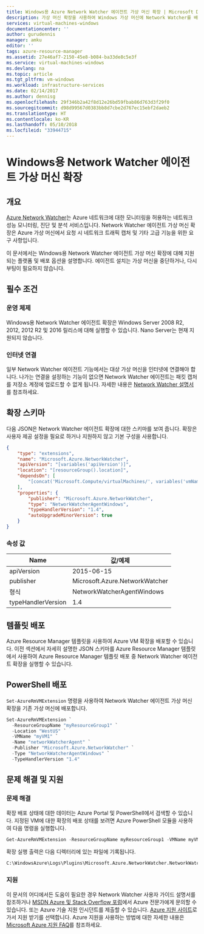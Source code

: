 ```yaml
---
title: Windows용 Azure Network Watcher 에이전트 가상 머신 확장 | Microsoft Docs
description: 가상 머신 확장을 사용하여 Windows 가상 머신에 Network Watcher를 배포합니다.
services: virtual-machines-windows
documentationcenter: ''
author: gurudennis
manager: amku
editor: ''
tags: azure-resource-manager
ms.assetid: 27e46af7-2150-45e8-b084-ba33de8c5e3f
ms.service: virtual-machines-windows
ms.devlang: na
ms.topic: article
ms.tgt_pltfrm: vm-windows
ms.workload: infrastructure-services
ms.date: 02/14/2017
ms.author: dennisg
ms.openlocfilehash: 29f346b2a42f8d12e26bd59fbab86d763d3f29f0
ms.sourcegitcommit: d98d99567d0383bb8d7cbe2d767ec15ebf2daeb2
ms.translationtype: HT
ms.contentlocale: ko-KR
ms.lasthandoff: 05/10/2018
ms.locfileid: "33944715"
---
```

# <a name="network-watcher-agent-virtual-machine-extension-for-windows"></a>Windows용 Network Watcher 에이전트 가상 머신 확장

## <a name="overview"></a>개요

[Azure Network Watcher](../../network-watcher/network-watcher-monitoring-overview.md)는 Azure 네트워크에 대한 모니터링을 허용하는 네트워크 성능 모니터링, 진단 및 분석 서비스입니다. Network Watcher 에이전트 가상 머신 확장은 Azure 가상 머신에서 요청 시 네트워크 트래픽 캡처 및 기타 고급 기능을 위한 요구 사항입니다.


이 문서에서는 Windows용 Network Watcher 에이전트 가상 머신 확장에 대해 지원되는 플랫폼 및 배포 옵션을 설명합니다. 에이전트 설치는 가상 머신을 중단하거나, 다시 부팅이 필요하지 않습니다.

## <a name="prerequisites"></a>필수 조건

### <a name="operating-system"></a>운영 체제

Windows용 Network Watcher 에이전트 확장은 Windows Server 2008 R2, 2012, 2012 R2 및 2016 릴리스에 대해 실행할 수 있습니다. Nano Server는 현재 지원되지 않습니다.

### <a name="internet-connectivity"></a>인터넷 연결

일부 Network Watcher 에이전트 기능에서는 대상 가상 머신을 인터넷에 연결해야 합니다. 나가는 연결을 설정하는 기능이 없으면 Network Watcher 에이전트는 패킷 캡처를 저장소 계정에 업로드할 수 없게 됩니다. 자세한 내용은 [Network Watcher 설명서](../../network-watcher/network-watcher-monitoring-overview.md)를 참조하세요.

## <a name="extension-schema"></a>확장 스키마

다음 JSON은 Network Watcher 에이전트 확장에 대한 스키마를 보여 줍니다. 확장은 사용자 제공 설정을 필요로 하거나 지원하지 않고 기본 구성을 사용합니다.

```json
{
    "type": "extensions",
    "name": "Microsoft.Azure.NetworkWatcher",
    "apiVersion": "[variables('apiVersion')]",
    "location": "[resourceGroup().location]",
    "dependsOn": [
        "[concat('Microsoft.Compute/virtualMachines/', variables('vmName'))]"
    ],
    "properties": {
        "publisher": "Microsoft.Azure.NetworkWatcher",
        "type": "NetworkWatcherAgentWindows",
        "typeHandlerVersion": "1.4",
        "autoUpgradeMinorVersion": true
    }
}
```

### <a name="property-values"></a>속성 값

| Name | 값/예제 |
| ---- | ---- |
| apiVersion | 2015-06-15 |
| publisher | Microsoft.Azure.NetworkWatcher |
| 형식 | NetworkWatcherAgentWindows |
| typeHandlerVersion | 1.4 |


## <a name="template-deployment"></a>템플릿 배포

Azure Resource Manager 템플릿을 사용하여 Azure VM 확장을 배포할 수 있습니다. 이전 섹션에서 자세히 설명한 JSON 스키마를 Azure Resource Manager 템플릿에서 사용하여 Azure Resource Manager 템플릿 배포 중 Network Watcher 에이전트 확장을 실행할 수 있습니다.

## <a name="powershell-deployment"></a>PowerShell 배포

`Set-AzureRmVMExtension` 명령을 사용하여 Network Watcher 에이전트 가상 머신 확장을 기존 가상 머신에 배포합니다.

```powershell
Set-AzureRmVMExtension `
  -ResourceGroupName "myResourceGroup1" `
  -Location "WestUS" `
  -VMName "myVM1" `
  -Name "networkWatcherAgent" `
  -Publisher "Microsoft.Azure.NetworkWatcher" `
  -Type "NetworkWatcherAgentWindows" `
  -TypeHandlerVersion "1.4"
```

## <a name="troubleshooting-and-support"></a>문제 해결 및 지원

### <a name="troubleshooting"></a>문제 해결

확장 배포 상태에 대한 데이터는 Azure Portal 및 PowerShell에서 검색할 수 있습니다. 지정된 VM에 대한 확장의 배포 상태를 보려면 Azure PowerShell 모듈을 사용하여 다음 명령을 실행합니다.

```powershell
Get-AzureRmVMExtension -ResourceGroupName myResourceGroup1 -VMName myVM1 -Name networkWatcherAgent
```

확장 실행 출력은 다음 디렉터리에 있는 파일에 기록됩니다.

```cmd
C:\WindowsAzure\Logs\Plugins\Microsoft.Azure.NetworkWatcher.NetworkWatcherAgentWindows\
```

### <a name="support"></a>지원

이 문서의 어디에서든 도움이 필요한 경우 Network Watcher 사용자 가이드 설명서를 참조하거나 [MSDN Azure 및 Stack Overflow 포럼](https://azure.microsoft.com/support/forums/)에서 Azure 전문가에게 문의할 수 있습니다. 또는 Azure 기술 지원 인시던트를 제출할 수 있습니다. [Azure 지원 사이트](https://azure.microsoft.com/support/options/)로 가서 지원 받기를 선택합니다. Azure 지원을 사용하는 방법에 대한 자세한 내용은 [Microsoft Azure 지원 FAQ](https://azure.microsoft.com/support/faq/)를 참조하세요.
